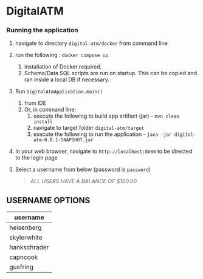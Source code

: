 # DigitalATM

### Running the application
1. navigate to directory `digital-atm/docker` from command line

2. run the following : `docker compose up` 
   1. installation of Docker required. 
   2. Schema/Data SQL scripts are run on startup. This can be copied and ran inside a local DB if necessary.
3. Run `DigitalAtmApplication.main()` 
   1. from IDE
   2. Or, in command line: 
      1. execute the following to build app artifact (jar) - `mvn clean install`
      2. navigate to target folder `digital-atm/target`
      3. execute the following to run the application - `java -jar digital-atm-0.0.1-SNAPSHOT.jar`
4. In your web browser, navigate to `http://localhost:8080` to be directed to the login page
5. Select a username from below (password is `password`) 
   > *ALL USERS HAVE A BALANCE OF $100.00*



## USERNAME OPTIONS

| **username** |
|--------------|
| heisenberg   |
| skylerwhite  |
| hankschrader |
| capncook     |
| gusfring     |



